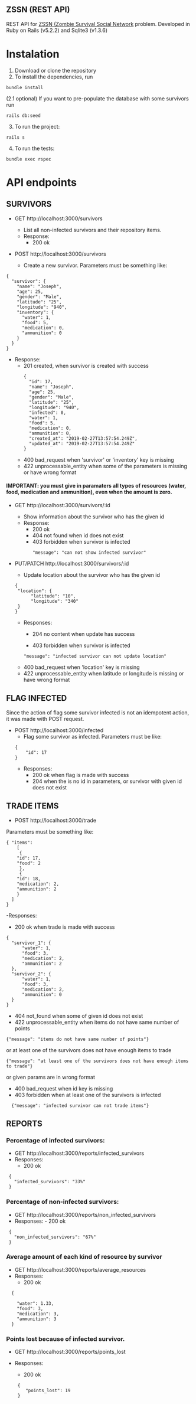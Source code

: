 ## ZSSN (REST API)

REST API for [ZSSN (Zombie Survival Social Network](https://gist.github.com/akitaonrails/711b5553533d1a14364907bbcdbee677) problem. 
Developed in Ruby on Rails (v5.2.2) and Sqlite3 (v1.3.6)

# Instalation

1. Download or clone the repository
2. To install the dependencies, run
```
bundle install

```
(2.1 optional) If you want to pre-populate the database with some survivors run

```
rails db:seed

```

3. To run the project:
```
rails s

```

4. To run the tests:
```
bundle exec rspec

```
# API endpoints

## SURVIVORS

- GET http://localhost:3000/survivors

  - List all non-infected survivors and their repository items.
  - Response:
    - 200 ok

- POST http://localhost:3000/survivors

  - Create a new survivor. Parameters must be something like:

```
{
  "survivor": {
    "name": "Joseph",
    "age": 25,
    "gender": "Male",
    "latitude": "25",
    "longitude": "940",
    "inventory": { 
      "water": 1,
      "food": 5,
      "medication": 0,
      "ammunition": 0
    }
  }
}

```
- Response:
  - 201 created, when survivor is created with success
    ```
    {
      "id": 17,
      "name": "Joseph",
      "age": 25,
      "gender": "Male",
      "latitude": "25",
      "longitude": "940",
      "infected": 0,
      "water": 1,
      "food": 5,
      "medication": 0,
      "ammunition": 0,
      "created_at": "2019-02-27T13:57:54.249Z",
      "updated_at": "2019-02-27T13:57:54.249Z"
    }
    
    ```
  - 400 bad_request when 'survivor' or 'inventory' key is missing
  - 422 unprocessable_entity when some of the parameters is missing or have wrong format
      
#### IMPORTANT: you must give in paramaters all types of resources (water, food, medication and ammunition), even when the amount is zero.

- GET http://localhost:3000/survivors/:id
  - Show information about the survivor who has the given id
  - Response:
    - 200 ok
    - 404 not found when id does not exist
    - 403 forbidden when survivor is infected
      ```
      "message": "can not show infected survivor"
      ```
- PUT/PATCH http://localhost:3000/survivors/:id
  - Update location about the survivor who has the given id
  
  ```
  {
   "location": {
	    "latitude": "10",
	    "longitude": "340"
   }
  }
  ```
  - Responses:
    - 204 no content when update has success

    - 403 forbidden when survivor is infected
    ```
    "message": "infected survivor can not update location"
    ```
   - 400 bad_request when 'location' key is missing
   - 422 unprocessable_entity when latitude or longitude is missing or have wrong format
     
## FLAG INFECTED

Since the action of flag some survivor infected is not an idempotent action, it was made with POST request.

- POST http://localhost:3000/infected
  - Flag some survivor as infected. Parameters must be like:
  ```
  {
	  "id": 17
  }
  ```
  - Responses:
    - 200 ok when flag is made with success
    - 204 when the is no id in parameters, or survivor with given id does not exist
    
## TRADE ITEMS
  - POST http://localhost:3000/trade
  
  Parameters must be something like:
  ```
  { "items":
	  [
	   {
      "id": 17,
      "food": 2
	   },
	   {
      "id": 18,	
      "medication": 2,
      "ammunition": 2
      }
    ]
  }  
  ```
 -Responses:
  - 200 ok when trade is made with success
  ```
  {
    "survivor_1": {
        "water": 1,
        "food": 3,
        "medication": 2,
        "ammunition": 2
    },
    "survivor_2": {
        "water": 1,
        "food": 3,
        "medication": 2,
        "ammunition": 0
    }
  }
  
  ```
  - 404 not_found when some of given id does not exist
  - 422 unprocessable_entity when items do not have same number of points
  ```
  {"message": "items do not have same number of points"}
  ```
  or at least one of the survivors does not have enough items to trade
  ```
  {"message": "at least one of the survivors does not have enough items to trade"}
  ```
  or given params are in wrong format
  
  - 400 bad_request when id key is missing
  - 403 forbidden when at least one of the survivors is infected
  ```
    {"message": "infected survivor can not trade items"}
  ```
 
 ## REPORTS
 
 ### Percentage of infected survivors:
 
 - GET http://localhost:3000/reports/infected_survivors
  - Responses: 
    - 200 ok
   ```
    {
      "infected_survivors": "33%"
    }
   ```
 ### Percentage of non-infected survivors:
  - GET http://localhost:3000/reports/non_infected_survivors
   - Responses: 
    - 200 ok
   ```
    {
      "non_infected_survivors": "67%"
    }

  ```
### Average amount of each kind of resource by survivor
 - GET http://localhost:3000/reports/average_resources
  - Responses: 
    - 200 ok
  ```
    {
      
      "water": 1.33,
      "food": 3,
      "medication": 3,
      "ammunition": 3
    }
  ```
### Points lost because of infected survivor.

- GET http://localhost:3000/reports/points_lost
- Responses: 
    - 200 ok
    
   
  ```
   {
      "points_lost": 19
   }
  ```

 
